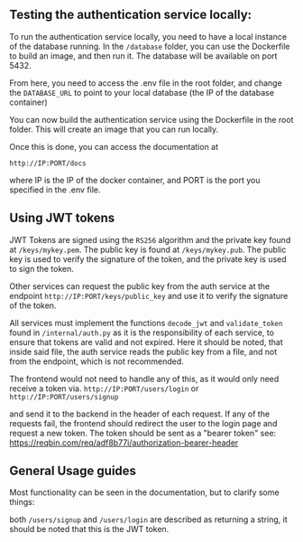 
## Testing the authentication service locally:

To run the authentication service locally, you need to have a local instance of the database running. In the `/database` folder, you can use the Dockerfile to build an image, and then run it. The database will be available on port 5432.


From here, you need to access the .env file in the root folder, and change the `DATABASE_URL` to point to your local database (the IP of the database container)


You can now build the authentication service using the Dockerfile in the root folder. This will create an image that you can run locally.

Once this is done, you can access the documentation at

`http://IP:PORT/docs`

where IP is the IP of the docker container, and PORT is the port you specified in the .env file.

## Using JWT tokens

JWT Tokens are signed using the `RS256` algorithm and the private key found at `/keys/mykey.pem`. The public key is found at `/keys/mykey.pub`. The public key is used to verify the signature of the token, and the private key is used to sign the token.

Other services can request the public key from the auth service at the endpoint
`http://IP:PORT/keys/public_key`
and use it to verify the signature of the token.

All services must implement the functions `decode_jwt` and `validate_token` found in `/internal/auth.py` as it is the responsibility of each service, to ensure that tokens are valid and not expired. Here it should be noted, that inside said file, the auth service reads the public key from a file, and not from the endpoint, which is not recommended.



The frontend would not need to handle any of this, as it would only need receive a token via.
`http://IP:PORT/users/login` or
`http://IP:PORT/users/signup`

and send it to the backend in the header of each request. If any of the requests fail, the frontend should redirect the user to the login page and request a new token. The token should be sent as a "bearer token" see: https://reqbin.com/req/adf8b77i/authorization-bearer-header

## General Usage guides

Most functionality can be seen in the documentation, but to clarify some things:

both `/users/signup` and `/users/login` are described as returning a string, it should be noted that this is the JWT token.

